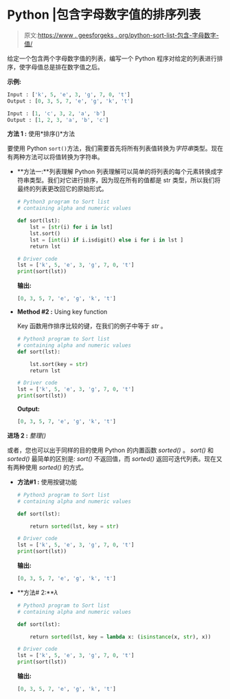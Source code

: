 # Python |包含字母数字值的排序列表

> 原文:[https://www . geesforgeks . org/python-sort-list-包含-字母数字-值/](https://www.geeksforgeeks.org/python-sort-list-containing-alphanumeric-values/)

给定一个包含两个字母数字值的列表，编写一个 Python 程序对给定的列表进行排序，使字母值总是排在数字值之后。

**示例:**

```py
Input : ['k', 5, 'e', 3, 'g', 7, 0, 't']
Output : [0, 3, 5, 7, 'e', 'g', 'k', 't']

Input : [1, 'c', 3, 2, 'a', 'b']
Output : [1, 2, 3, 'a', 'b', 'c']

```

**方法 1 :** 使用*排序()*方法

要使用 Python `sort()`方法，我们需要首先将所有列表值转换为*字符串*类型。现在有两种方法可以将值转换为字符串。

*   **方法一:**列表理解
    Python 列表理解可以简单的将列表的每个元素转换成字符串类型。我们对它进行排序，因为现在所有的值都是 str 类型，所以我们将最终的列表更改回它的原始形式。

    ```py
    # Python3 program to Sort list 
    # containing alpha and numeric values

    def sort(lst):
        lst = [str(i) for i in lst]
        lst.sort()
        lst = [int(i) if i.isdigit() else i for i in lst ]
        return lst

    # Driver code
    lst = ['k', 5, 'e', 3, 'g', 7, 0, 't']
    print(sort(lst))
    ```

    **输出:**

    ```py
    [0, 3, 5, 7, 'e', 'g', 'k', 't']

    ```

*   **Method #2 :** Using key function

    Key 函数用作排序比较的键，在我们的例子中等于 *str* 。

    ```py
    # Python3 program to Sort list 
    # containing alpha and numeric values
    def sort(lst):

        lst.sort(key = str)
        return lst

    # Driver code
    lst = ['k', 5, 'e', 3, 'g', 7, 0, 't']
    print(sort(lst))
    ```

    **Output:**

    ```py
    [0, 3, 5, 7, 'e', 'g', 'k', 't']

    ```

**进场 2 :** *整理()*

或者，您也可以出于同样的目的使用 Python 的内置函数 *sorted()* 。 *sort()* 和 *sorted()* 最简单的区别是: *sort()* 不返回值，而 *sorted()* 返回可迭代列表。现在又有两种使用 *sorted()* 的方式。

*   **方法#1 :** 使用按键功能

    ```py
    # Python3 program to Sort list 
    # containing alpha and numeric values

    def sort(lst):

        return sorted(lst, key = str)

    # Driver code
    lst = ['k', 5, 'e', 3, 'g', 7, 0, 't']
    print(sort(lst))
    ```

    **输出:**

    ```py
    [0, 3, 5, 7, 'e', 'g', 'k', 't']

    ```

*   **方法# 2:***λ*

    ```py
    # Python3 program to Sort list 
    # containing alpha and numeric values

    def sort(lst):

        return sorted(lst, key = lambda x: (isinstance(x, str), x))

    # Driver code
    lst = ['k', 5, 'e', 3, 'g', 7, 0, 't']
    print(sort(lst))
    ```

    **输出:**

    ```py
    [0, 3, 5, 7, 'e', 'g', 'k', 't']

    ```